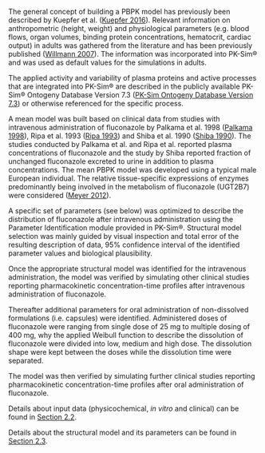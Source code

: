 The general concept of building a PBPK model has previously been described by Kuepfer et al. ([Kuepfer 2016](#5-references)). Relevant information on anthropometric (height, weight) and physiological parameters (e.g. blood flows, organ volumes, binding protein concentrations, hematocrit, cardiac output) in adults was gathered from the literature and has been previously published ([Willmann 2007](#5-references)). The information was incorporated into PK-Sim® and was used as default values for the simulations in adults.

The applied activity and variability of plasma proteins and active processes that are integrated into PK-Sim® are described in the publicly available PK-Sim® Ontogeny Database Version 7.3 ([PK-Sim Ontogeny Database Version 7.3](#5-references)) or otherwise referenced for the specific process.

A mean model was built based on clinical data from studies with intravenous administration of fluconazole by Palkama et al. 1998 ([Palkama 1998](#5-references)), Ripa et al. 1993 ([Ripa 1993](#5-references)) and Shiba et al. 1990 ([Shiba 1990](#5-references)). The studies conducted by Palkama et al. and Ripa et al. reported plasma concentrations of fluconazole and the study by Shiba reported fraction of unchanged fluconazole excreted to urine in addition to plasma concentrations.  The mean PBPK model was developed using a typical male European individual. The relative tissue-specific expressions of enzymes predominantly being involved in the metabolism of fluconazole (UGT2B7) were considered ([Meyer 2012](#5-references)).

A specific set of parameters (see below) was optimized to describe the distribution of fluconazole after intravenous administration using the Parameter Identification module provided in PK-Sim®. Structural model selection was mainly guided by visual inspection and total error of the resulting description of data, 95% confidence interval of the identified parameter values and biological plausibility.

Once the appropriate structural model was identified for the intravenous administration, the model was verified by simulating other clinical studies reporting pharmacokinetic concentration-time profiles after intravenous administration of fluconazole. 

Thereafter additional parameters for oral administration of non-dissolved formulations (i.e. capsules) were identified. Administered doses of fluconazole were ranging from single dose of 25 mg to multiple dosing of 400 mg, why the applied Weibull function to describe the dissolution of fluconazole were divided into low, medium and high dose. The dissolution shape were kept between the doses while the dissolution time were separated. 

The model was then verified by simulating further clinical studies reporting pharmacokinetic concentration-time profiles after oral administration of fluconazole.

Details about input data (physicochemical, *in vitro* and clinical) can be found in [Section 2.2](#22-data-used).

Details about the structural model and its parameters can be found in [Section 2.3](#23-model-parameters-and-assumptions).




